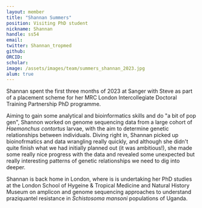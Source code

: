 ```yaml
---
layout: member
title: "Shannan Summers"
position: Visiting PhD student
nickname: Shannan
handle: ss54
email:
twitter: Shannan_tropmed
github: 
ORCID:
scholar: 
image: /assets/images/team/summers_shannan_2023.jpg
alum: true
---
```


Shannan spent the first three months of 2023 at Sanger with Steve as part of a placement scheme for her MRC London Intercollegiate Doctoral Training Partnership PhD programme. 

Aiming to gain some analytical and bioinformatics skills and do "a bit of pop gen", Shannon worked on genome sequencing data from a large cohort of *Haemonchus contortus* larvae, with the aim to determine genetic relationships between individuals. Diving right in, Shannan picked up bioinofrmatics and data wrangling really quickly, and although she didn't quite finish what we had initially planned out (it was ambitious!), she made some really nice progress with the data and revealed some unexpected but really interesting patterns of genetic relationships we need to dig into deeper. 

Shannan is back home in London, where is is undertaking her PhD studies at the London School of Hygeine & Tropical Medicine and Natural History Museum on amplicon and genome sequencing approaches to understand praziquantel resistance in *Schistosoma mansoni* populations of Uganda.



